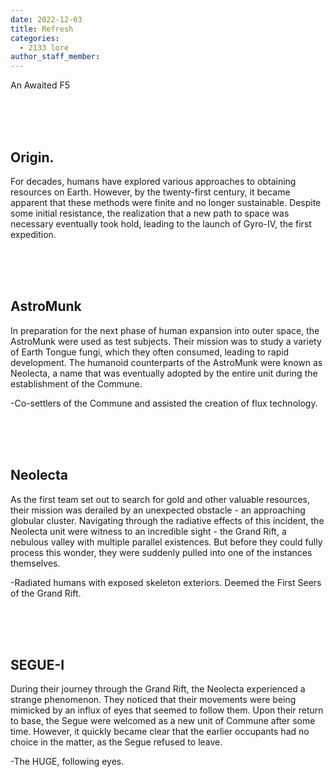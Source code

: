 ```yaml
---
date: 2022-12-03
title: Refresh
categories:
  - 2133 lore
author_staff_member: 
---
```

An Awaited F5

<br><br><br>
## Origin.

For decades, humans have explored various approaches to obtaining resources on Earth. However, by the twenty-first century, it became apparent that these methods were finite and no longer sustainable. Despite some initial resistance, the realization that a new path to space was necessary eventually took hold, leading to the launch of Gyro-IV, the first expedition.


<br><br><br>
## AstroMunk

In preparation for the next phase of human expansion into outer space, the AstroMunk were used as test subjects. Their mission was to study a variety of Earth Tongue fungi, which they often consumed, leading to rapid development. The humanoid counterparts of the AstroMunk were known as Neolecta, a name that was eventually adopted by the entire unit during the establishment of the Commune.

-Co-settlers of the Commune and assisted the creation of flux technology.




<br><br><br>
## Neolecta

As the first team set out to search for gold and other valuable resources, their mission was derailed by an unexpected obstacle - an approaching globular cluster. Navigating through the radiative effects of this incident, the Neolecta unit were witness to an incredible sight - the Grand Rift, a nebulous valley with multiple parallel existences. But before they could fully process this wonder, they were suddenly pulled into one of the instances themselves.

-Radiated humans with exposed skeleton exteriors. Deemed the First Seers of the Grand Rift.




<br><br><br>
## SEGUE-I

During their journey through the Grand Rift, the Neolecta experienced a strange phenomenon. They noticed that their movements were being mimicked by an influx of eyes that seemed to follow them. Upon their return to base, the Segue were welcomed as a new unit of Commune after some time. However, it quickly became clear that the earlier occupants had no choice in the matter, as the Segue refused to leave.

-The HUGE, following eyes.
